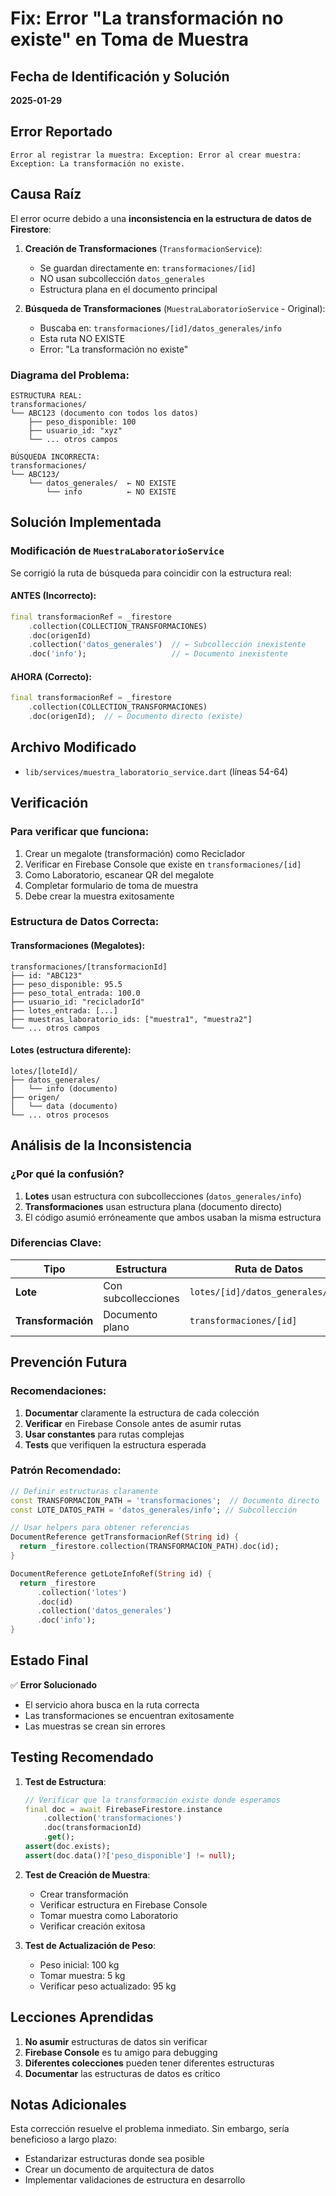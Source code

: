 # Fix: Error "La transformación no existe" en Toma de Muestra

## Fecha de Identificación y Solución
**2025-01-29**

## Error Reportado
```
Error al registrar la muestra: Exception: Error al crear muestra: Exception: La transformación no existe.
```

## Causa Raíz

El error ocurre debido a una **inconsistencia en la estructura de datos de Firestore**:

1. **Creación de Transformaciones** (`TransformacionService`):
   - Se guardan directamente en: `transformaciones/[id]`
   - NO usan subcollección `datos_generales`
   - Estructura plana en el documento principal

2. **Búsqueda de Transformaciones** (`MuestraLaboratorioService` - Original):
   - Buscaba en: `transformaciones/[id]/datos_generales/info`
   - Esta ruta NO EXISTE
   - Error: "La transformación no existe"

### Diagrama del Problema:
```
ESTRUCTURA REAL:
transformaciones/
└── ABC123 (documento con todos los datos)
    ├── peso_disponible: 100
    ├── usuario_id: "xyz"
    └── ... otros campos

BÚSQUEDA INCORRECTA:
transformaciones/
└── ABC123/
    └── datos_generales/  ← NO EXISTE
        └── info          ← NO EXISTE
```

## Solución Implementada

### Modificación de `MuestraLaboratorioService`

Se corrigió la ruta de búsqueda para coincidir con la estructura real:

#### ANTES (Incorrecto):
```dart
final transformacionRef = _firestore
    .collection(COLLECTION_TRANSFORMACIONES)
    .doc(origenId)
    .collection('datos_generales')  // ← Subcollección inexistente
    .doc('info');                   // ← Documento inexistente
```

#### AHORA (Correcto):
```dart
final transformacionRef = _firestore
    .collection(COLLECTION_TRANSFORMACIONES)
    .doc(origenId);  // ← Documento directo (existe)
```

## Archivo Modificado
- `lib/services/muestra_laboratorio_service.dart` (líneas 54-64)

## Verificación

### Para verificar que funciona:
1. Crear un megalote (transformación) como Reciclador
2. Verificar en Firebase Console que existe en `transformaciones/[id]`
3. Como Laboratorio, escanear QR del megalote
4. Completar formulario de toma de muestra
5. Debe crear la muestra exitosamente

### Estructura de Datos Correcta:

#### Transformaciones (Megalotes):
```
transformaciones/[transformacionId]
├── id: "ABC123"
├── peso_disponible: 95.5
├── peso_total_entrada: 100.0
├── usuario_id: "recicladorId"
├── lotes_entrada: [...]
├── muestras_laboratorio_ids: ["muestra1", "muestra2"]
└── ... otros campos
```

#### Lotes (estructura diferente):
```
lotes/[loteId]/
├── datos_generales/
│   └── info (documento)
├── origen/
│   └── data (documento)
└── ... otros procesos
```

## Análisis de la Inconsistencia

### ¿Por qué la confusión?
1. **Lotes** usan estructura con subcollecciones (`datos_generales/info`)
2. **Transformaciones** usan estructura plana (documento directo)
3. El código asumió erróneamente que ambos usaban la misma estructura

### Diferencias Clave:
| Tipo | Estructura | Ruta de Datos |
|------|------------|---------------|
| **Lote** | Con subcollecciones | `lotes/[id]/datos_generales/info` |
| **Transformación** | Documento plano | `transformaciones/[id]` |

## Prevención Futura

### Recomendaciones:
1. **Documentar** claramente la estructura de cada colección
2. **Verificar** en Firebase Console antes de asumir rutas
3. **Usar constantes** para rutas complejas
4. **Tests** que verifiquen la estructura esperada

### Patrón Recomendado:
```dart
// Definir estructuras claramente
const TRANSFORMACION_PATH = 'transformaciones';  // Documento directo
const LOTE_DATOS_PATH = 'datos_generales/info'; // Subcollección

// Usar helpers para obtener referencias
DocumentReference getTransformacionRef(String id) {
  return _firestore.collection(TRANSFORMACION_PATH).doc(id);
}

DocumentReference getLoteInfoRef(String id) {
  return _firestore
      .collection('lotes')
      .doc(id)
      .collection('datos_generales')
      .doc('info');
}
```

## Estado Final

✅ **Error Solucionado**
- El servicio ahora busca en la ruta correcta
- Las transformaciones se encuentran exitosamente
- Las muestras se crean sin errores

## Testing Recomendado

1. **Test de Estructura**:
   ```dart
   // Verificar que la transformación existe donde esperamos
   final doc = await FirebaseFirestore.instance
       .collection('transformaciones')
       .doc(transformacionId)
       .get();
   assert(doc.exists);
   assert(doc.data()?['peso_disponible'] != null);
   ```

2. **Test de Creación de Muestra**:
   - Crear transformación
   - Verificar estructura en Firebase Console
   - Tomar muestra como Laboratorio
   - Verificar creación exitosa

3. **Test de Actualización de Peso**:
   - Peso inicial: 100 kg
   - Tomar muestra: 5 kg
   - Verificar peso actualizado: 95 kg

## Lecciones Aprendidas

1. **No asumir** estructuras de datos sin verificar
2. **Firebase Console** es tu amigo para debugging
3. **Diferentes colecciones** pueden tener diferentes estructuras
4. **Documentar** las estructuras de datos es crítico

## Notas Adicionales

Esta corrección resuelve el problema inmediato. Sin embargo, sería beneficioso a largo plazo:
- Estandarizar estructuras donde sea posible
- Crear un documento de arquitectura de datos
- Implementar validaciones de estructura en desarrollo